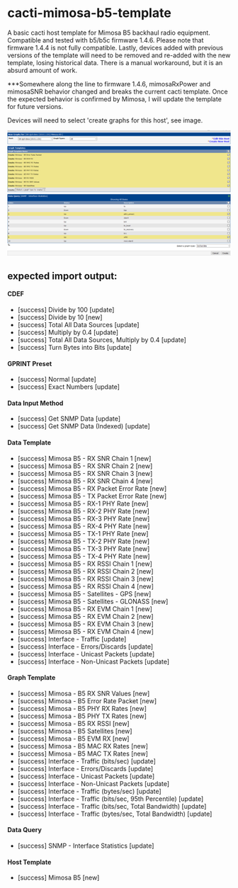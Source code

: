 # cacti-mimosa-b5-template
A basic cacti host template for Mimosa B5 backhaul radio equipment.
Compatible and tested with b5/b5c firmware 1.4.6.
Please note that firmware 1.4.4 is not fully compatible.
Lastly, devices added with previous versions of the template will need to be removed and re-added with the new template, losing historical data. There is a manual workaround, but it is an absurd amount of work.

***Somewhere along the line to firmware 1.4.6, mimosaRxPower and mimosaSNR behavior changed and breaks the current cacti template. Once the expected behavior is confirmed by Mimosa, I will update the template for future versions.

Devices will need to select 'create graphs for this host', see image.

![create-new-graphs](https://github.com/danpalamo/cacti-mimosa-b5-template/blob/master/cacti-mimosa-b5-template-create-new-graphs.png)

## expected import output:

#### CDEF
- [success] Divide by 100 [update]
- [success] Divide by 10 [new]
- [success] Total All Data Sources [update]
- [success] Multiply by 0.4 [update]
- [success] Total All Data Sources, Multiply by 0.4 [update]
- [success] Turn Bytes into Bits [update]

#### GPRINT Preset
- [success] Normal [update]
- [success] Exact Numbers [update]

#### Data Input Method
- [success] Get SNMP Data [update]
- [success] Get SNMP Data (Indexed) [update]

#### Data Template
- [success] Mimosa B5 - RX SNR Chain 1 [new]
- [success] Mimosa B5 - RX SNR Chain 2 [new]
- [success] Mimosa B5 - RX SNR Chain 3 [new]
- [success] Mimosa B5 - RX SNR Chain 4 [new]
- [success] Mimosa B5 - RX Packet Error Rate [new]
- [success] Mimosa B5 - TX Packet Error Rate [new]
- [success] Mimosa B5 - RX-1 PHY Rate [new]
- [success] Mimosa B5 - RX-2 PHY Rate [new]
- [success] Mimosa B5 - RX-3 PHY Rate [new]
- [success] Mimosa B5 - RX-4 PHY Rate [new]
- [success] Mimosa B5 - TX-1 PHY Rate [new]
- [success] Mimosa B5 - TX-2 PHY Rate [new]
- [success] Mimosa B5 - TX-3 PHY Rate [new]
- [success] Mimosa B5 - TX-4 PHY Rate [new]
- [success] Mimosa B5 - RX RSSI Chain 1 [new]
- [success] Mimosa B5 - RX RSSI Chain 2 [new]
- [success] Mimosa B5 - RX RSSI Chain 3 [new]
- [success] Mimosa B5 - RX RSSI Chain 4 [new]
- [success] Mimosa B5 - Satellites - GPS [new]
- [success] Mimosa B5 - Satellites - GLONASS [new]
- [success] Mimosa B5 - RX EVM Chain 1 [new]
- [success] Mimosa B5 - RX EVM Chain 2 [new]
- [success] Mimosa B5 - RX EVM Chain 3 [new]
- [success] Mimosa B5 - RX EVM Chain 4 [new]
- [success] Interface - Traffic [update]
- [success] Interface - Errors/Discards [update]
- [success] Interface - Unicast Packets [update]
- [success] Interface - Non-Unicast Packets [update]

#### Graph Template
- [success] Mimosa - B5 RX SNR Values [new]
- [success] Mimosa - B5 Error Rate Packet [new]
- [success] Mimosa - B5 PHY RX Rates [new]
- [success] Mimosa - B5 PHY TX Rates [new]
- [success] Mimosa - B5 RX RSSI [new]
- [success] Mimosa - B5 Satellites [new]
- [success] Mimosa - B5 EVM RX [new]
- [success] Mimosa - B5 MAC RX Rates [new]
- [success] Mimosa - B5 MAC TX Rates [new]
- [success] Interface - Traffic (bits/sec) [update]
- [success] Interface - Errors/Discards [update]
- [success] Interface - Unicast Packets [update]
- [success] Interface - Non-Unicast Packets [update]
- [success] Interface - Traffic (bytes/sec) [update]
- [success] Interface - Traffic (bits/sec, 95th Percentile) [update]
- [success] Interface - Traffic (bits/sec, Total Bandwidth) [update]
- [success] Interface - Traffic (bytes/sec, Total Bandwidth) [update]

#### Data Query
- [success] SNMP - Interface Statistics [update]

#### Host Template
- [success] Mimosa B5 [new]

